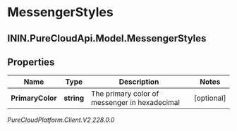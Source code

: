 # MessengerStyles

## ININ.PureCloudApi.Model.MessengerStyles

## Properties

|Name | Type | Description | Notes|
|------------ | ------------- | ------------- | -------------|
| **PrimaryColor** | **string** | The primary color of messenger in hexadecimal | [optional] |



_PureCloudPlatform.Client.V2 228.0.0_
